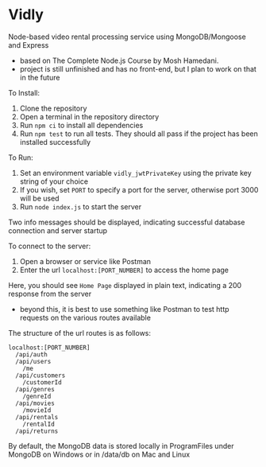 # Vidly
Node-based video rental processing service using MongoDB/Mongoose and Express
 - based on The Complete Node.js Course by Mosh Hamedani.
 - project is still unfinished and has no front-end, but I plan to work on that in the future

To Install:
1. Clone the repository
2. Open a terminal in the repository directory
3. Run `npm ci` to install all dependencies
4. Run `npm test` to run all tests. They should all pass if the project has been installed successfully

To Run:
1. Set an environment variable `vidly_jwtPrivateKey` using the private key string of your choice
2. If you wish, set `PORT` to specify a port for the server, otherwise port 3000 will be used
3. Run `node index.js` to start the server

Two info messages should be displayed, indicating successful database connection and server startup

To connect to the server:
1. Open a browser or service like Postman
2. Enter the url `localhost:[PORT_NUMBER]` to access the home page

Here, you should see `Home Page` displayed in plain text, indicating a 200 response from the server
 - beyond this, it is best to use something like Postman to test http requests on the various routes available
 
The structure of the url routes is as follows:

    localhost:[PORT_NUMBER]
      /api/auth
      /api/users
        /me
      /api/customers
        /customerId
      /api/genres
        /genreId
      /api/movies
        /movieId
      /api/rentals
        /rentalId
      /api/returns

By default, the MongoDB data is stored locally in ProgramFiles under MongoDB on Windows or in /data/db on Mac and Linux
